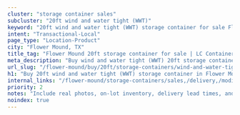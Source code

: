 ```yaml
---
cluster: "storage container sales"
subcluster: "20ft wind and water tight (WWT)"
keyword: "20ft wind and water tight (WWT) storage container for sale Flower Mound, TX"
intent: "Transactional-Local"
page_type: "Location-Product"
city: "Flower Mound, TX"
title_tag: "Flower Mound 20ft storage container for sale | LC Container"
meta_description: "Buy wind and water tight (WWT) 20ft storage container sale with local delivery in Flower Mound, TX. LC Container — local Since 2003. Request a fast quote today."
url_slug: "/flower-mound/buy/20ft/storage-containers/wind-and-water-tight-wwt"
h1: "Buy 20ft wind and water tight (WWT) storage container in Flower Mound"
internal_links: "/flower-mound/storage-containers/sales,/delivery,/modifications"
priority: 2
notes: "Include real photos, on-lot inventory, delivery lead times, and financing info."
noindex: true
---
```


<!-- TODO: Add unique city/inventory copy, images, and internal links here. -->
